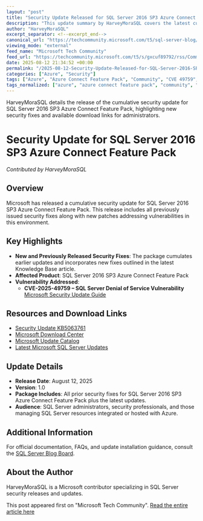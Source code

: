 ```yaml
---
layout: "post"
title: "Security Update Released for SQL Server 2016 SP3 Azure Connect Feature Pack"
description: "This update summary by HarveyMoraSQL covers the latest cumulative security update for SQL Server 2016 SP3 Azure Connect Feature Pack. It includes new and previously released fixes, links to security bulletins—including a SQL Server DoS vulnerability (CVE-2025-49759)—and provides accessible download and documentation resources for SQL Server administrators managing on-premises or Azure SQL environments."
author: "HarveyMoraSQL"
excerpt_separator: <!--excerpt_end-->
canonical_url: "https://techcommunity.microsoft.com/t5/sql-server-blog/security-update-for-sql-server-2016-sp3-azure-connect-feature/ba-p/4441692"
viewing_mode: "external"
feed_name: "Microsoft Tech Community"
feed_url: "https://techcommunity.microsoft.com/t5/s/gxcuf89792/rss/Community"
date: 2025-08-12 21:34:52 +00:00
permalink: "/2025-08-12-Security-Update-Released-for-SQL-Server-2016-SP3-Azure-Connect-Feature-Pack.html"
categories: ["Azure", "Security"]
tags: ["Azure", "Azure Connect Feature Pack", "Community", "CVE 49759", "Database Administration", "Denial Of Service", "KB5063761", "Microsoft Azure", "Microsoft Download Center", "Patch Management", "Release Notes", "Security", "Security Update", "SP3", "SQL Server", "SQL Server Security", "Update Catalog", "Vulnerability"]
tags_normalized: ["azure", "azure connect feature pack", "community", "cve 49759", "database administration", "denial of service", "kb5063761", "microsoft azure", "microsoft download center", "patch management", "release notes", "security", "security update", "sp3", "sql server", "sql server security", "update catalog", "vulnerability"]
---
```


HarveyMoraSQL details the release of the cumulative security update for SQL Server 2016 SP3 Azure Connect Feature Pack, highlighting new security fixes and available download links for administrators.<!--excerpt_end-->

# Security Update for SQL Server 2016 SP3 Azure Connect Feature Pack

_Contributed by HarveyMoraSQL_

## Overview

Microsoft has released a cumulative security update for SQL Server 2016 SP3 Azure Connect Feature Pack. This release includes all previously issued security fixes along with new patches addressing vulnerabilities in this environment.

## Key Highlights

- **New and Previously Released Security Fixes**: The package cumulates earlier updates and incorporates new fixes outlined in the latest Knowledge Base article.
- **Affected Product**: SQL Server 2016 SP3 Azure Connect Feature Pack
- **Vulnerability Addressed**:
  - **CVE-2025-49759 – SQL Server Denial of Service Vulnerability**  
    [Microsoft Security Update Guide](https://msrc.microsoft.com/update-guide/vulnerability/CVE-2025-49759)

## Resources and Download Links

- [Security Update KB5063761](https://support.microsoft.com/kb/5063761)
- [Microsoft Download Center](https://www.microsoft.com/en-us/download/details.aspx?id=108328)
- [Microsoft Update Catalog](https://www.catalog.update.microsoft.com/Search.aspx?q=5063761)
- [Latest Microsoft SQL Server Updates](https://learn.microsoft.com/en-us/troubleshoot/sql/releases/download-and-install-latest-updates)

## Update Details

- **Release Date**: August 12, 2025
- **Version**: 1.0
- **Package Includes**: All prior security fixes for SQL Server 2016 SP3 Azure Connect Feature Pack plus the latest updates.
- **Audience**: SQL Server administrators, security professionals, and those managing SQL Server resources integrated or hosted with Azure.

## Additional Information

For official documentation, FAQs, and update installation guidance, consult the [SQL Server Blog Board](https://techcommunity.microsoft.com/t5/sql-server-blog/sqlserver/ba-p/SQLServer).

## About the Author

HarveyMoraSQL is a Microsoft contributor specializing in SQL Server security releases and updates.

This post appeared first on "Microsoft Tech Community". [Read the entire article here](https://techcommunity.microsoft.com/t5/sql-server-blog/security-update-for-sql-server-2016-sp3-azure-connect-feature/ba-p/4441692)
